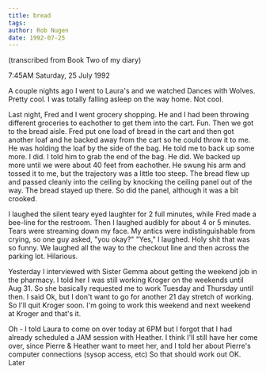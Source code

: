 ```yaml
---
title: bread
tags: 
author: Rob Nugen
date: 1992-07-25
---
```


<p class=note>(transcribed from Book Two of my diary)

<p class=date>7:45AM Saturday, 25 July 1992

<p>A couple nights ago I went to Laura's and we watched Dances with
Wolves.  Pretty cool.  I was totally falling asleep on the way home.
Not cool.

<p>Last night, Fred and I went grocery shopping.  He and I had been
throwing different groceries to eachother to get them into the cart.
Fun.  Then we got to the bread aisle.  Fred put one load of bread in
the cart and then got another loaf and he backed away from the cart so
he could throw it to me.  He was holding the loaf by the side of the
bag.  He told me to back up some more.  I did.  I told him to grab the
end of the bag.  He did.  We backed up more until we were about 40
feet from eachother.  He swung his arm and tossed it to me, but the
trajectory was a little too steep.  The bread flew up and passed
cleanly into the ceiling by knocking the ceiling panel out of the
way.  The bread stayed up there.  So did the panel, although it was a
bit crooked.

<p>I laughed the silent teary eyed laughter for 2 full minutes, while
Fred made a bee-line for the restroom.  Then I laughed audibly for
about 4 or 5 minutes.  Tears were streaming down my face.  My antics
were indistinguishable from crying, so one guy asked, "you okay?"
"Yes," I laughed.  Holy shit that was so funny.  We laughed all the
way to the checkout line and then across the parking lot.  Hilarious.

<p>Yesterday I interviewed with Sister Gemma about getting the weekend
job in the pharmacy.  I told her I was still working Kroger on the
weekends until Aug 31.  So she basically requested me to work Tuesday
and Thursday until then.  I said Ok, but I don't want to go for
another 21 day stretch of working.  So I'll quit Kroger soon.  I'm
going to work this weekend and next weekend at Kroger and that's it.

<p>Oh - I told Laura to come on over today at 6PM but I forgot that I
had already scheduled a JAM session with Heather.  I think I'll still
have her come over, since Pierre & Heather want to meet her, and I
told her about Pierre's computer connections (sysop access, etc) So
that should work out OK.  Later
